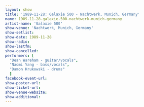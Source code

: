 ```yaml
---
layout: show
title: '1989-11-28: Galaxie 500 - Nachtwerk, Munich, Germany'
name: 1989-11-28-galaxie-500-nachtwerk-munich-germany
artist-name: 'Galaxie 500'
show-venue: 'Nachtwerk, Munich, Germany'
show-setlist: 
show-date: 1989-11-28
show-radio: 
show-lastfm: 
show-cancelled: 
performers: [
  "Dean Wareham - guitar/vocals",
  "Naomi Yang - bass/vocals",
  "Damon Krukowski - drums"
  ]
facebook-event-url: 
show-poster-url: 
show-ticket-url: 
show-venue-website: 
show-additional: 
---
```


